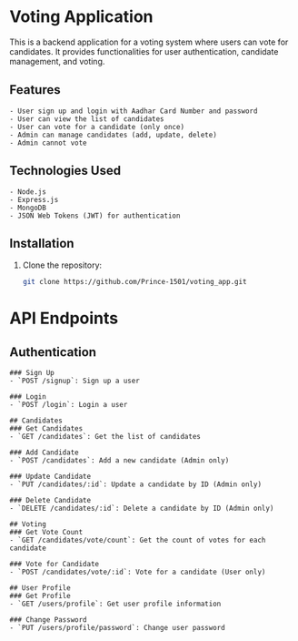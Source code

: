# Voting Application

This is a backend application for a voting system where users can vote for candidates. It provides functionalities for user authentication, candidate management, and voting.

## Features

    - User sign up and login with Aadhar Card Number and password
    - User can view the list of candidates
    - User can vote for a candidate (only once)
    - Admin can manage candidates (add, update, delete)
    - Admin cannot vote

## Technologies Used
    - Node.js
    - Express.js
    - MongoDB
    - JSON Web Tokens (JWT) for authentication

## Installation
1. Clone the repository:

   ```bash
   git clone https://github.com/Prince-1501/voting_app.git


# API Endpoints

## Authentication
    ### Sign Up
    - `POST /signup`: Sign up a user

    ### Login
    - `POST /login`: Login a user

    ## Candidates
    ### Get Candidates
    - `GET /candidates`: Get the list of candidates

    ### Add Candidate
    - `POST /candidates`: Add a new candidate (Admin only)

    ### Update Candidate
    - `PUT /candidates/:id`: Update a candidate by ID (Admin only)
    
    ### Delete Candidate
    - `DELETE /candidates/:id`: Delete a candidate by ID (Admin only)

    ## Voting
    ### Get Vote Count
    - `GET /candidates/vote/count`: Get the count of votes for each candidate

    ### Vote for Candidate
    - `POST /candidates/vote/:id`: Vote for a candidate (User only)

    ## User Profile
    ### Get Profile
    - `GET /users/profile`: Get user profile information

    ### Change Password
    - `PUT /users/profile/password`: Change user password